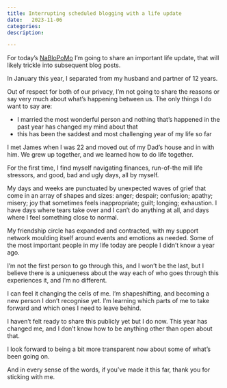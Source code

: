 ```yaml
---
title: Interrupting scheduled blogging with a life update
date:   2023-11-06
categories: 
description:

---
```


For today’s [NaBloPoMo](https://www.easytechjunkie.com/what-is-nablopomo.htm?utm_content=cmp-true) I’m going to share an important life update, that will likely trickle into subsequent blog posts.

In January this year, I separated from my husband and partner of 12 years.

Out of respect for both of our privacy, I’m not going to share the reasons or say very much about what’s happening between us. The only things I do want to say are:

- I married the most wonderful person and nothing that’s happened in the past year has changed my mind about that
- this has been the saddest and most challenging year of my life so far

I met James when I was 22 and moved out of my Dad’s house and in with him. We grew up together, and we learned how to do life together. 

For the first time, I find myself navigating finances, run-of-the mill life stressors, and good, bad and ugly days, all by myself.

My days and weeks are punctuated by unexpected waves of grief that come in an array of shapes and sizes: anger; despair; confusion; apathy; misery; joy that sometimes feels inappropriate; guilt; longing; exhaustion. I have days where tears take over and I can’t do anything at all, and days where I feel something close to normal.

My friendship circle has expanded and contracted, with my support network moulding itself around events and emotions as needed. Some of the most important people in my life today are people I didn’t know a year ago.

I’m not the first person to go through this, and I won’t be the last, but I believe there is a uniqueness about the way each of who goes through this experiences it, and I’m no different.

I can feel it changing the cells of me. I’m shapeshifting, and becoming a new person I don’t recognise yet. I’m learning which parts of me to take forward and which ones I need to leave behind.

I haven’t felt ready to share this publicly yet but I do now. This year has changed me, and I don’t know how to be anything other than open about that.

I look forward to being a bit more transparent now about some of what’s been going on.

And in every sense of the words, if you’ve made it this far, thank you for sticking with me.
